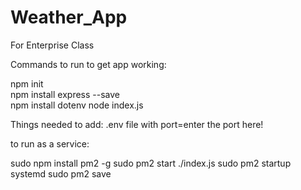 # Weather_App
For Enterprise Class

Commands to run to get app working:

npm init  
npm install express --save  
npm install dotenv 
node index.js

Things needed to add:
.env file with port=enter the port here!


to run as a service:

sudo npm install pm2 -g
sudo pm2 start ./index.js
sudo pm2 startup systemd
sudo pm2 save 
